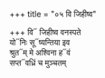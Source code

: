 +++
title = "०५ वि जिहीष्व"

+++
वि᳓ जिहीष्व वनस्पते  
यो᳓निः सू᳓ष्यन्तिया इव  
श्रुत᳓म् मे अश्विना ह᳓वं  
सप्त᳓वध्रिं च मुञ्चतम्